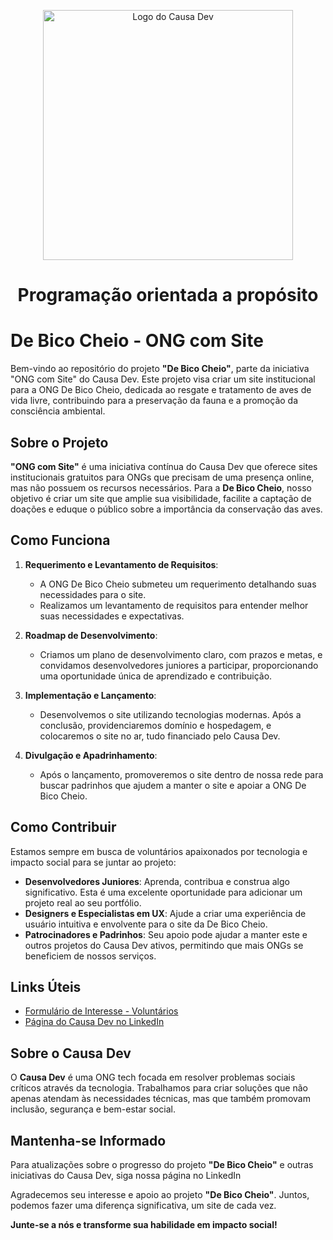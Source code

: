 <p align="center">
  <img src="https://causa-dev-public-images.s3.amazonaws.com/LogoCausaDev1k.png" width="400px" align="center" alt="Logo do Causa Dev" />
  <h1 align="center">Programação orientada a propósito</h1>
  <p align="center">
  </p>
</p>

# De Bico Cheio - ONG com Site

Bem-vindo ao repositório do projeto **"De Bico Cheio"**, parte da iniciativa "ONG com Site" do Causa Dev. Este projeto visa criar um site institucional para a ONG De Bico Cheio, dedicada ao resgate e tratamento de aves de vida livre, contribuindo para a preservação da fauna e a promoção da consciência ambiental.

## Sobre o Projeto

**"ONG com Site"** é uma iniciativa contínua do Causa Dev que oferece sites institucionais gratuitos para ONGs que precisam de uma presença online, mas não possuem os recursos necessários. Para a **De Bico Cheio**, nosso objetivo é criar um site que amplie sua visibilidade, facilite a captação de doações e eduque o público sobre a importância da conservação das aves.

## Como Funciona

1. **Requerimento e Levantamento de Requisitos**: 
   - A ONG De Bico Cheio submeteu um requerimento detalhando suas necessidades para o site.
   - Realizamos um levantamento de requisitos para entender melhor suas necessidades e expectativas.

2. **Roadmap de Desenvolvimento**: 
   - Criamos um plano de desenvolvimento claro, com prazos e metas, e convidamos desenvolvedores juniores a participar, proporcionando uma oportunidade única de aprendizado e contribuição.

3. **Implementação e Lançamento**: 
   - Desenvolvemos o site utilizando tecnologias modernas. Após a conclusão, providenciaremos domínio e hospedagem, e colocaremos o site no ar, tudo financiado pelo Causa Dev.

4. **Divulgação e Apadrinhamento**: 
   - Após o lançamento, promoveremos o site dentro de nossa rede para buscar padrinhos que ajudem a manter o site e apoiar a ONG De Bico Cheio.

## Como Contribuir

Estamos sempre em busca de voluntários apaixonados por tecnologia e impacto social para se juntar ao projeto:

- **Desenvolvedores Juniores**: Aprenda, contribua e construa algo significativo. Esta é uma excelente oportunidade para adicionar um projeto real ao seu portfólio.
- **Designers e Especialistas em UX**: Ajude a criar uma experiência de usuário intuitiva e envolvente para o site da De Bico Cheio.
- **Patrocinadores e Padrinhos**: Seu apoio pode ajudar a manter este e outros projetos do Causa Dev ativos, permitindo que mais ONGs se beneficiem de nossos serviços.

## Links Úteis

- [Formulário de Interesse - Voluntários](https://forms.gle/C9btiQzkkA4xPPVw6)
- [Página do Causa Dev no LinkedIn](https://www.linkedin.com/company/causa-dev/)

## Sobre o Causa Dev

O **Causa Dev** é uma ONG tech focada em resolver problemas sociais críticos através da tecnologia. Trabalhamos para criar soluções que não apenas atendam às necessidades técnicas, mas que também promovam inclusão, segurança e bem-estar social.

## Mantenha-se Informado

Para atualizações sobre o progresso do projeto **"De Bico Cheio"** e outras iniciativas do Causa Dev, siga nossa página no LinkedIn

Agradecemos seu interesse e apoio ao projeto **"De Bico Cheio"**. Juntos, podemos fazer uma diferença significativa, um site de cada vez.

**Junte-se a nós e transforme sua habilidade em impacto social!**
